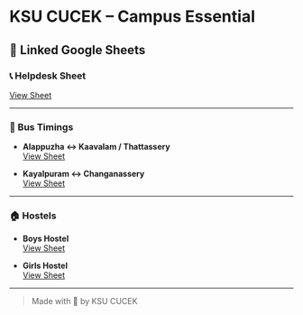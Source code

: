 # KSU CUCEK – Campus Essential


## 🔗 Linked Google Sheets

### 📞 Helpdesk Sheet  
[View Sheet](https://docs.google.com/spreadsheets/d/1uQIpkv44XnhAHADWY0Dxz5QXSSi6wsNVvOuW9N_Ykrw/edit?gid=0#gid=0)

---

### 🚌 Bus Timings

- **Alappuzha ↔ Kaavalam / Thattassery**  
  [View Sheet](https://docs.google.com/spreadsheets/d/1GoDn1CFh2d5-pbXdemOltVugpThKj8FZHZpXQ_X9Z6E/edit?gid=0#gid=0)

- **Kayalpuram ↔ Changanassery**  
  [View Sheet](https://docs.google.com/spreadsheets/d/1t6U5-rlX6TGHP4nOb9S7iz_Cvgyl0h4KcMBGpGbxIHU/edit?gid=0#gid=0)

---

### 🏠 Hostels

- **Boys Hostel**  
  [View Sheet](https://docs.google.com/spreadsheets/d/1t6U5-rlX6TGHP4nOb9S7iz_Cvgyl0h4KcMBGpGbxIHU/edit?gid=0#gid=0)

- **Girls Hostel**  
  [View Sheet](https://docs.google.com/spreadsheets/d/1H0du51tdj4JzBcjrdGAfAJ8809as1Bvo0jo9FDCtyS8/edit?gid=0#gid=0)

---


> Made with 💙 by KSU CUCEK
